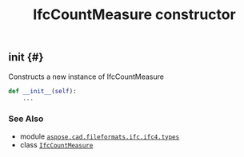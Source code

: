 ﻿---
title: IfcCountMeasure constructor
second_title: Aspose.CAD for Python via .NET API References
description: 
type: docs
weight: 10
url: /python-net/aspose.cad.fileformats.ifc.ifc4.types/ifccountmeasure/__init__/
is_root: false
---

## __init__ {#}

Constructs a new instance of IfcCountMeasure



```python
def __init__(self):
    ...
```





### See Also
* module [`aspose.cad.fileformats.ifc.ifc4.types`](../../)
* class [`IfcCountMeasure`](/cad/python-net/aspose.cad.fileformats.ifc.ifc4.types/ifccountmeasure)
